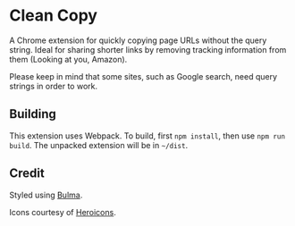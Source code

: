 # Clean Copy

A Chrome extension for quickly copying page URLs without the query string. Ideal for sharing shorter links by removing tracking information from them (Looking at you, Amazon).

Please keep in mind that some sites, such as Google search, need query strings in order to work.

## Building

This extension uses Webpack. To build, first `npm install`, then use `npm run build`. The unpacked extension will be in `~/dist`.

## Credit

Styled using [Bulma](https://bulma.io/).

Icons courtesy of [Heroicons](https://heroicons.com/).
